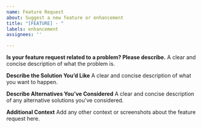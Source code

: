 ```yaml
---
name: Feature Request
about: Suggest a new feature or enhancement
title: "[FEATURE] - "
labels: enhancement
assignees: ''

---
```


**Is your feature request related to a problem? Please describe.**
A clear and concise description of what the problem is.

**Describe the Solution You’d Like**
A clear and concise description of what you want to happen.

**Describe Alternatives You’ve Considered**
A clear and concise description of any alternative solutions you've considered.

**Additional Context**
Add any other context or screenshots about the feature request here.
